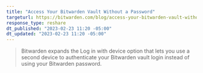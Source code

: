 ```yaml
---
title: "Access Your Bitwarden Vault Without a Password"
targeturl: https://bitwarden.com/blog/access-your-bitwarden-vault-without-a-password/
response_type: reshare
dt_published: "2023-02-23 11:20 -05:00"
dt_updated: "2023-02-23 11:20 -05:00"
---
```


> Bitwarden expands the Log in with device option that lets you use a second device to authenticate your Bitwarden vault login instead of using your Bitwarden password.
